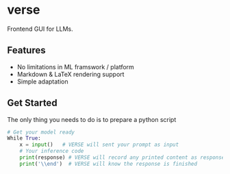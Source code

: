 # verse
Frontend GUI for LLMs.

## Features
- No limitations in ML framswork / platform
- Markdown & LaTeX rendering support
- Simple adaptation

## Get Started
The only thing you needs to do is to prepare a python script
```python
# Get your model ready
While True:
    x = input()   # VERSE will sent your prompt as input
    # Your inference code
    print(response) # VERSE will record any printed content as response
    print('\\end')  # VERSE will know the response is finished
```
